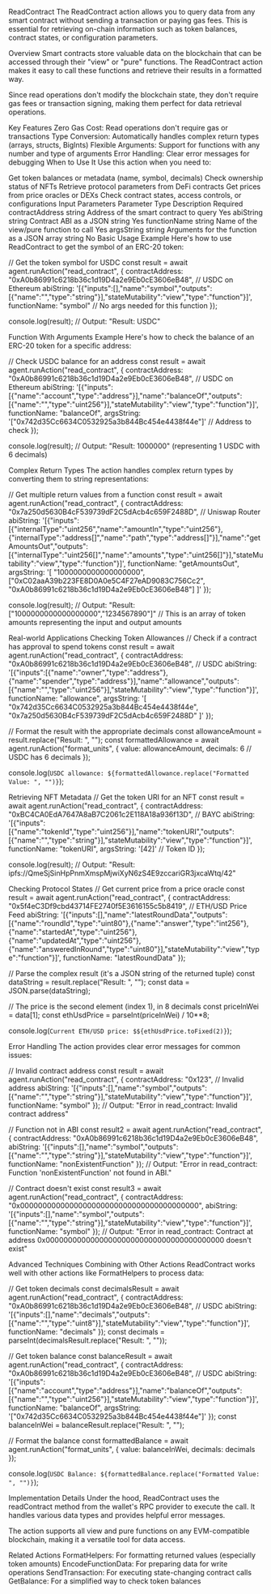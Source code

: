 ReadContract
The ReadContract action allows you to query data from any smart contract without sending a transaction or paying gas fees. This is essential for retrieving on-chain information such as token balances, contract states, or configuration parameters.

Overview
Smart contracts store valuable data on the blockchain that can be accessed through their "view" or "pure" functions. The ReadContract action makes it easy to call these functions and retrieve their results in a formatted way.

Since read operations don't modify the blockchain state, they don't require gas fees or transaction signing, making them perfect for data retrieval operations.

Key Features
Zero Gas Cost: Read operations don't require gas or transactions
Type Conversion: Automatically handles complex return types (arrays, structs, BigInts)
Flexible Arguments: Support for functions with any number and type of arguments
Error Handling: Clear error messages for debugging
When to Use It
Use this action when you need to:

Get token balances or metadata (name, symbol, decimals)
Check ownership status of NFTs
Retrieve protocol parameters from DeFi contracts
Get prices from price oracles or DEXs
Check contract states, access controls, or configurations
Input Parameters
Parameter	Type	Description	Required
contractAddress	string	Address of the smart contract to query	Yes
abiString	string	Contract ABI as a JSON string	Yes
functionName	string	Name of the view/pure function to call	Yes
argsString	string	Arguments for the function as a JSON array string	No
Basic Usage Example
Here's how to use ReadContract to get the symbol of an ERC-20 token:

// Get the token symbol for USDC
const result = await agent.runAction("read_contract", {
  contractAddress: "0xA0b86991c6218b36c1d19D4a2e9Eb0cE3606eB48", // USDC on Ethereum
  abiString: '[{"inputs":[],"name":"symbol","outputs":[{"name":"","type":"string"}],"stateMutability":"view","type":"function"}]',
  functionName: "symbol"
  // No args needed for this function
});

console.log(result);
// Output: "Result: USDC"


Function With Arguments Example
Here's how to check the balance of an ERC-20 token for a specific address:

// Check USDC balance for an address
const result = await agent.runAction("read_contract", {
  contractAddress: "0xA0b86991c6218b36c1d19D4a2e9Eb0cE3606eB48", // USDC on Ethereum
  abiString: '[{"inputs":[{"name":"account","type":"address"}],"name":"balanceOf","outputs":[{"name":"","type":"uint256"}],"stateMutability":"view","type":"function"}]',
  functionName: "balanceOf",
  argsString: '["0x742d35Cc6634C0532925a3b844Bc454e4438f44e"]' // Address to check
});

console.log(result);
// Output: "Result: 1000000" (representing 1 USDC with 6 decimals)


Complex Return Types
The action handles complex return types by converting them to string representations:

// Get multiple return values from a function
const result = await agent.runAction("read_contract", {
  contractAddress: "0x7a250d5630B4cF539739dF2C5dAcb4c659F2488D", // Uniswap Router
  abiString: '[{"inputs":[{"internalType":"uint256","name":"amountIn","type":"uint256"},{"internalType":"address[]","name":"path","type":"address[]"}],"name":"getAmountsOut","outputs":[{"internalType":"uint256[]","name":"amounts","type":"uint256[]"}],"stateMutability":"view","type":"function"}]',
  functionName: "getAmountsOut",
  argsString: '[
    "1000000000000000000", 
    ["0xC02aaA39b223FE8D0A0e5C4F27eAD9083C756Cc2", "0xA0b86991c6218b36c1d19D4a2e9Eb0cE3606eB48"]
  ]'
});

console.log(result);
// Output: "Result: ["1000000000000000000","1234567890"]"
// This is an array of token amounts representing the input and output amounts


Real-world Applications
Checking Token Allowances
// Check if a contract has approval to spend tokens
const result = await agent.runAction("read_contract", {
  contractAddress: "0xA0b86991c6218b36c1d19D4a2e9Eb0cE3606eB48", // USDC
  abiString: '[{"inputs":[{"name":"owner","type":"address"},{"name":"spender","type":"address"}],"name":"allowance","outputs":[{"name":"","type":"uint256"}],"stateMutability":"view","type":"function"}]',
  functionName: "allowance",
  argsString: '[
    "0x742d35Cc6634C0532925a3b844Bc454e4438f44e", 
    "0x7a250d5630B4cF539739dF2C5dAcb4c659F2488D"
  ]'
});

// Format the result with the appropriate decimals
const allowanceAmount = result.replace("Result: ", "");
const formattedAllowance = await agent.runAction("format_units", {
  value: allowanceAmount,
  decimals: 6 // USDC has 6 decimals
});

console.log(`USDC allowance: ${formattedAllowance.replace("Formatted Value: ", "")}`);


Retrieving NFT Metadata
// Get the token URI for an NFT
const result = await agent.runAction("read_contract", {
  contractAddress: "0xBC4CA0EdA7647A8aB7C2061c2E118A18a936f13D", // BAYC
  abiString: '[{"inputs":[{"name":"tokenId","type":"uint256"}],"name":"tokenURI","outputs":[{"name":"","type":"string"}],"stateMutability":"view","type":"function"}]',
  functionName: "tokenURI",
  argsString: '[42]' // Token ID
});

console.log(result);
// Output: "Result: ipfs://QmeSjSinHpPnmXmspMjwiXyN6zS4E9zccariGR3jxcaWtq/42"


Checking Protocol States
// Get current price from a price oracle
const result = await agent.runAction("read_contract", {
  contractAddress: "0x5f4eC3Df9cbd43714FE2740f5E3616155c5b8419", // ETH/USD Price Feed
  abiString: '[{"inputs":[],"name":"latestRoundData","outputs":[{"name":"roundId","type":"uint80"},{"name":"answer","type":"int256"},{"name":"startedAt","type":"uint256"},{"name":"updatedAt","type":"uint256"},{"name":"answeredInRound","type":"uint80"}],"stateMutability":"view","type":"function"}]',
  functionName: "latestRoundData"
});

// Parse the complex result (it's a JSON string of the returned tuple)
const dataString = result.replace("Result: ", "");
const data = JSON.parse(dataString);

// The price is the second element (index 1), in 8 decimals
const priceInWei = data[1];
const ethUsdPrice = parseInt(priceInWei) / 10**8;

console.log(`Current ETH/USD price: $${ethUsdPrice.toFixed(2)}`);


Error Handling
The action provides clear error messages for common issues:

// Invalid contract address
const result = await agent.runAction("read_contract", {
  contractAddress: "0x123", // Invalid address
  abiString: '[{"inputs":[],"name":"symbol","outputs":[{"name":"","type":"string"}],"stateMutability":"view","type":"function"}]',
  functionName: "symbol"
});
// Output: "Error in read_contract: Invalid contract address"

// Function not in ABI
const result2 = await agent.runAction("read_contract", {
  contractAddress: "0xA0b86991c6218b36c1d19D4a2e9Eb0cE3606eB48",
  abiString: '[{"inputs":[],"name":"symbol","outputs":[{"name":"","type":"string"}],"stateMutability":"view","type":"function"}]',
  functionName: "nonExistentFunction"
});
// Output: "Error in read_contract: Function 'nonExistentFunction' not found in ABI."

// Contract doesn't exist
const result3 = await agent.runAction("read_contract", {
  contractAddress: "0x0000000000000000000000000000000000000000",
  abiString: '[{"inputs":[],"name":"symbol","outputs":[{"name":"","type":"string"}],"stateMutability":"view","type":"function"}]',
  functionName: "symbol"
});
// Output: "Error in read_contract: Contract at address 0x0000000000000000000000000000000000000000 doesn't exist"


Advanced Techniques
Combining with Other Actions
ReadContract works well with other actions like FormatHelpers to process data:

// Get token decimals
const decimalsResult = await agent.runAction("read_contract", {
  contractAddress: "0xA0b86991c6218b36c1d19D4a2e9Eb0cE3606eB48", // USDC
  abiString: '[{"inputs":[],"name":"decimals","outputs":[{"name":"","type":"uint8"}],"stateMutability":"view","type":"function"}]',
  functionName: "decimals"
});
const decimals = parseInt(decimalsResult.replace("Result: ", ""));

// Get token balance
const balanceResult = await agent.runAction("read_contract", {
  contractAddress: "0xA0b86991c6218b36c1d19D4a2e9Eb0cE3606eB48", // USDC
  abiString: '[{"inputs":[{"name":"account","type":"address"}],"name":"balanceOf","outputs":[{"name":"","type":"uint256"}],"stateMutability":"view","type":"function"}]',
  functionName: "balanceOf",
  argsString: '["0x742d35Cc6634C0532925a3b844Bc454e4438f44e"]'
});
const balanceInWei = balanceResult.replace("Result: ", "");

// Format the balance
const formattedBalance = await agent.runAction("format_units", {
  value: balanceInWei,
  decimals: decimals
});

console.log(`USDC Balance: ${formattedBalance.replace("Formatted Value: ", "")}`);


Implementation Details
Under the hood, ReadContract uses the readContract method from the wallet's RPC provider to execute the call. It handles various data types and provides helpful error messages.

The action supports all view and pure functions on any EVM-compatible blockchain, making it a versatile tool for data access.

Related Actions
FormatHelpers: For formatting returned values (especially token amounts)
EncodeFunctionData: For preparing data for write operations
SendTransaction: For executing state-changing contract calls
GetBalance: For a simplified way to check token balances